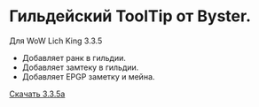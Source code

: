 # Гильдейский ToolTip от Byster.
Для WoW Lich King 3.3.5

* Добавляет ранк в гильдии.
* Добавляет замтеку в гильдии.
* Добавляет EPGP заметку и мейна.

[Скачать 3.3.5а](https://github.com/Persik3D/P3D_GuildToolTip/releases/download/28.05.19/P3D_GuildToolTip.rar)
